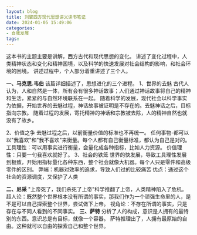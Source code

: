 ```yaml
---
layout: blog
title: 刘擎西方现代思想讲义读书笔记
date: 2024-01-05 15:49:06
categories:
- 自我发展
tags:
---
```

这本书的主题主要是讲解，西方古代和现代思想的变化。
讲述了变化过程中，人类精神状态和变化和精神困境，以及科学的快速发展对社会结构的影响，和社会环境的困境。
讲述过程中，个人部分着重讲述了三个人。
<!--more-->

**一、马克思.韦伯**
该篇详细描述了，思想进化的三个进程。
1、世界的去魅
    古代人认为，人和自然是一体，所有会有很多神话故事；人们通过神话故事将自己的精神和生活，紧紧的与自然环境联系在一起。
随着科学的发展，现代社会以科学事实为依据，开始世界的去魅过程，神话故事被证明是不存在的。去魅神话之后，目标指向宗教。
随着过程的发展，寄托精神的神话和宗教被去除，人的精神自然也就没有了故乡。

2、价值之争
   去魅过程之后，以前衡量价值的标准也不再统一。
  任何事物-都可以以"我喜欢"和"我不喜欢"来衡量。每个人都有自己衡量标准，都认为自己是对的。
  工具理性：可以用事实进行衡量，会量化成各种指标，比如人力资源。
  价值理性：只要一句我喜欢就好了。
3、社会的铁笼
  世界的快发展，导致工具理性发展到极致，开始用指标量化各种东西，整个社会就像大机器。每个人只是零件和高级零件的区别。
    弊端：机器对效率的追求，导致人们过的比较痛苦
优点：通过这个社会的资源调度，又保护了人类

**二、尼采**
    "上帝死了，我们杀死了上帝"科学推翻了上帝，人类精神陷入了危机。
    超人论：既然整个世界根本没有所谓的事实，那我们作为一个顽强生命里的人，是不是可以自己探索整个世界，尝试做下上帝。
    视角论：不存在所谓的事实，只是存在与不同人看到的不同事实。
**三、萨特**
 分析了人的构成，意识是人拥有的最特别的东西。意识总是有目标，就像一个容器。
萨特推理出了，人拥有最原始的自由。这种就可以自由的探索自己和整个世界。
